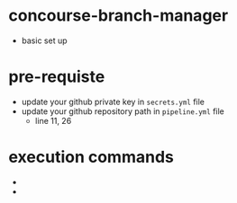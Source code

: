 # concourse-branch-manager
  -  basic set up

# pre-requiste
  - update your github private key in `secrets.yml` file
  - update your github repository path in `pipeline.yml` file
      - line 11, 26

# execution commands
  -
  -
